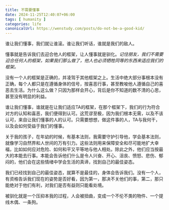 ```yaml
---
title: 不需要懂事
date: 2024-11-25T12:40:07+06:00
tags: [ humanity ]
categories: life
canonicalUrl: https://wenstudy.com/posts/do-not-be-a-good-kid/
---
```


谁让我们懂事，我们就让谁滚。谁让我们听话，谁就是我们的敌人。

懂事就是告诉我们去迎合他人的框架，让人懂事就是驯化。_记住朋友，我们不需要迎合任何人的框架，如果我们那么做了，他人也必须牺牲同等的东西来适应我们的框架。_

<!-- more -->
没有一个人的框架是正确的，并凌驾于其他框架之上。生活中绝大部分事根本没有正确，每个人都只是在遵循身体的信号，按喜恶行事，甚至教唆他人遵循自己的喜恶去生活。为什么这么做？只因为那样会开心，背后是你不知道的数不清的心思，甚至没有明显的利益。

谁让我们懂事，谁就是在让我们适应TA的框架，在那个框架下，我们的行为符合对方的认知和喜恶，我们便得到认可。这荒谬至极，因为我们根本无需，以及不该认可，来自让我们懂事的人的认可。只需要想想，做这件事的人，TA与我何干，以及会如何受益于我们的懂事。

关于我的孩子，在年幼的时候，有基本法则，我需要守护引导他，学会基本法则，就像学习自然界和人世间的万有引力。这些法则用来保障安全和尽可能地扩大幸福，比如如何应对危险、如何和平又平等地与他人相处。除此之外，他们应当按最大的本能去行事。本能会告诉他们什么是令人兴奋、开心、沮丧、愤怒、悲伤、郁闷的，他们会在这些情绪中学会生活的真谛，找到自己的最佳姿态。

我们已经找到自己的最佳姿态，就算不是最佳的，身体会告诉我们。没有一个人，有资格告诉我们现在的姿势是否好看，因为第一，那决不关他们的事，第二，那只能绝对于他们有利，对我们是否有益则只能看处境。

被驯化就是一个压抑本我的过程，人会被扭曲，变成一个不伦不类的物件、一个提线木偶、一条狗。
